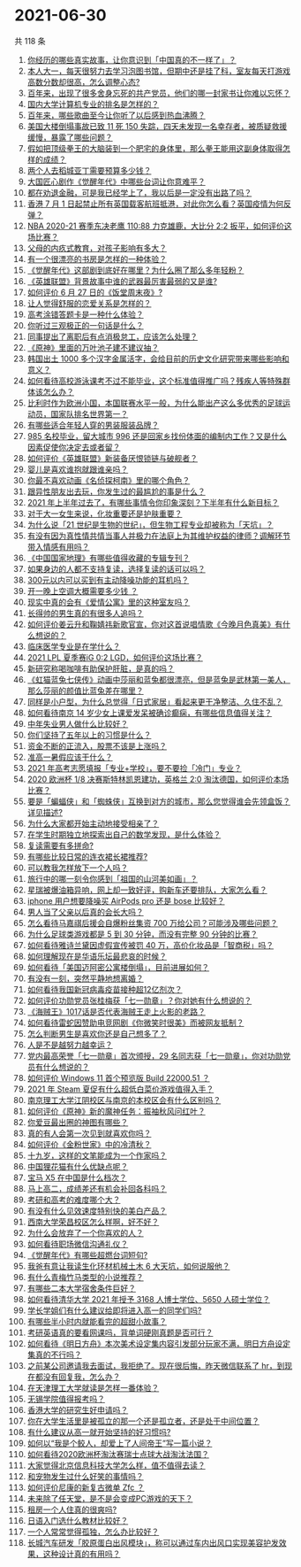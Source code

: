 # 2021-06-30

共 118 条

<!-- BEGIN -->
<!-- 最后更新时间 Wed Jun 30 2021 13:01:20 GMT+0800 (China Standard Time) -->

1. [你经历的哪些真实故事，让你意识到「中国真的不一样了」？](https://www.zhihu.com/question/429896850)
2. [本人大一，每天很努力去学习泡图书馆，但期中还是挂了科，室友每天打游戏高数分数却很高，怎么调整心态?](https://www.zhihu.com/question/355894234)
3. [百年来，出现了很多舍身忘死的共产党员，他们的哪一封家书让你难以忘怀？](https://www.zhihu.com/question/460072405)
4. [国内大学计算机专业的排名是怎样的？](https://www.zhihu.com/question/19825429)
5. [百年来，哪些歌曲至今让你听了以后感到热血沸腾？](https://www.zhihu.com/question/455864364)
6. [美国大楼倒塌事故已致 11 死 150
   失踪，四天未发现一名幸存者，被质疑救援缓慢，暴露了哪些问题？](https://www.zhihu.com/question/468831412)
7. [假如把顶级拳王的大脑装到一个肥宅的身体里，那么拳王能用这副身体取得怎样的成绩？](https://www.zhihu.com/question/464880108)
8. [两个人去稻城亚丁需要预算多少钱？](https://www.zhihu.com/question/386004019)
9. [大国匠心剧作《觉醒年代》中哪些台词让你意难平？](https://www.zhihu.com/question/461299889)
10. [都在劝退金融，可是我已经学上了，我以后是一定没有出路了吗？](https://www.zhihu.com/question/446100938)
11. [香港 7 月 1
    日起禁止所有英国载客航班抵港，对此你怎么看？英国疫情为何反弹？](https://www.zhihu.com/question/468775842)
12. [NBA 2020-21 赛季东决老鹰 110:88 力克雄鹿，大比分 2:2
    扳平，如何评价这场比赛？](https://www.zhihu.com/question/468965877)
13. [父母的内疚式教育，对孩子影响有多大？](https://www.zhihu.com/question/466230596)
14. [有一个很漂亮的书房是怎样的一种体验？](https://www.zhihu.com/question/37664691)
15. [《觉醒年代》这部剧到底好在哪里？为什么圈了那么多年轻粉？](https://www.zhihu.com/question/459410613)
16. [《英雄联盟》背景故事中谁的武器最厉害最弱的又是谁?](https://www.zhihu.com/question/368290147)
17. [如何评价 6 月 27 日的《饭堂周末夜》?](https://www.zhihu.com/question/468461137)
18. [让人觉得舒服的恋爱关系是怎样的？](https://www.zhihu.com/question/35736355)
19. [高考涂错答题卡是一种什么体验？](https://www.zhihu.com/question/439002225)
20. [你听过三观极正的一句话是什么？](https://www.zhihu.com/question/316797926)
21. [同事提出了离职后有点消极怠工，应该怎么处理？](https://www.zhihu.com/question/434114178)
22. [《原神》里面的万叶池子建不建议抽？](https://www.zhihu.com/question/468216725)
23. [韩国出土 1000
    多个汉字金属活字，会给目前的历史文化研究带来哪些影响和意义？](https://www.zhihu.com/question/468965792)
24. [如何看待高校游泳课考不过不能毕业，这个标准值得推广吗？残疾人等特殊群体该怎么办？](https://www.zhihu.com/question/468805456)
25. [比利时作为欧洲小国，本国联赛水平一般，为什么能出产这么多优秀的足球运动员，国家队排名世界第一？](https://www.zhihu.com/question/466590026)
26. [有哪些适合年轻人穿的男装服装品牌？](https://www.zhihu.com/question/27214479)
27. [985 名校毕业，留大城市 996
    还是回家乡找份体面的编制内工作？又是什么因素促使你决定去或者留？](https://www.zhihu.com/question/468373506)
28. [如何评价《英雄联盟》新装备厌恨锁链与破舰者？](https://www.zhihu.com/question/467671343)
29. [婴儿是喜欢谁抱就跟谁亲吗？](https://www.zhihu.com/question/454370677)
30. [你最不喜欢动画《名侦探柯南》里的哪个角色？](https://www.zhihu.com/question/463680165)
31. [跟异性朋友出去玩，你发生过的最尴尬的事是什么？](https://www.zhihu.com/question/281832872)
32. [2021
    年上半年过去了，有哪些事情令你印象深刻？下半年有什么新目标？](https://www.zhihu.com/question/468862385)
33. [对于大一女生来说，化妆重要还是护肤重要？](https://www.zhihu.com/question/459039389)
34. [为什么说「21
    世纪是生物的世纪」，但生物工程专业却被称为「天坑」？](https://www.zhihu.com/question/466888282)
35. [有没有因为真性情共情当事人并极力在法庭上为其维护权益的律师？调解环节带入情感有用吗？](https://www.zhihu.com/question/467556483)
36. [《中国国家地理》有哪些值得收藏的专辑专刊？](https://www.zhihu.com/question/36595394)
37. [如果身边的人都不支持复读，选择复读的话可以吗？](https://www.zhihu.com/question/466272688)
38. [300元以内可以买到有主动降噪功能的耳机吗？](https://www.zhihu.com/question/459589615)
39. [开一晚上空调大概需要多少钱 ？](https://www.zhihu.com/question/30844890)
40. [现实中真的会有《爱情公寓》里的这种室友吗？](https://www.zhihu.com/question/465045658)
41. [长得帅的男生真的有很多人追吗？](https://www.zhihu.com/question/466307046)
42. [如何评价姜云升和鞠婧祎新歌官宣，你对这首说唱情歌《今晚月色真美》有什么想说的？](https://www.zhihu.com/question/468874190)
43. [临床医学专业是在学什么？](https://www.zhihu.com/question/28559201)
44. [2021 LPL 夏季赛iG 0:2 LGD，如何评价这场比赛？](https://www.zhihu.com/question/468845366)
45. [新研究称喝咖啡有助保护肝脏，是真的吗？](https://www.zhihu.com/question/468425699)
46. [《虹猫蓝兔七侠传》动画中莎丽和蓝兔都很漂亮，但是蓝兔是武林第一美人，那么莎丽的颜值比蓝兔差在哪里？](https://www.zhihu.com/question/457762212)
47. [同样是小户型，为什么总觉得「日式家居」看起来更干净整洁、久住不乱？](https://www.zhihu.com/question/456011068)
48. [如何看待南京 14
    岁少女上课爱发呆被确诊癫痫，有哪些信息值得关注？](https://www.zhihu.com/question/468699123)
49. [中年失业男人做什么比较好？](https://www.zhihu.com/question/466372244)
50. [你们坚持了五年以上的习惯是什么？](https://www.zhihu.com/question/439042496)
51. [资金不断的正流入，股票不该是上涨吗？](https://www.zhihu.com/question/462006915)
52. [准高一暑假应该干什么？](https://www.zhihu.com/question/329956186)
53. [2021 年高考志愿填报「专业+学校」，要不要捡「冷门」专业？](https://www.zhihu.com/question/467457307)
54. [2020 欧洲杯 1/8 决赛斯特林凯恩建功，英格兰 2:0
    淘汰德国，如何评价本场比赛？](https://www.zhihu.com/question/468932254)
55. [要是「蝙蝠侠」和「蜘蛛侠」互换到对方的城市，那么您觉得谁会先领盒饭？详见描述?](https://www.zhihu.com/question/462783033)
56. [为什么大家都开始主动地接受相亲了？](https://www.zhihu.com/question/455245266)
57. [在学生时期独立地探索出自己的数学发现，是什么体验？](https://www.zhihu.com/question/445363153)
58. [复读需要有多拼命?](https://www.zhihu.com/question/430296924)
59. [有哪些比较日常的连衣裙长裙推荐?](https://www.zhihu.com/question/378615954)
60. [可以教我怎样放下一个人吗？](https://www.zhihu.com/question/467671365)
61. [旅行中的哪一刻令你感到「祖国的山河美如画」？](https://www.zhihu.com/question/468764145)
62. [星瑞被爆油箱异响，网上却一致好评，购新车还要排队，大家怎么看？](https://www.zhihu.com/question/468572924)
63. [iphone 用户想要降噪买 AirPods pro 还是 bose
    比较好？](https://www.zhihu.com/question/448041273)
64. [男人当了父亲以后真的会长大吗？](https://www.zhihu.com/question/440051636)
65. [怎么看待马嘉祺后援会自爆粉丝集资 700
    万给公司？可能涉及哪些问题？](https://www.zhihu.com/question/468354788)
66. [为什么足球类游戏都是 5 到 30 分钟，而没有完整 90
    分钟的比赛？](https://www.zhihu.com/question/24892260)
67. [如何看待雅诗兰黛因虚假宣传被罚 40
    万，高价化妆品是「智商税」吗？](https://www.zhihu.com/question/468588693)
68. [如何理解现在是华语乐坛最悲哀的时候？](https://www.zhihu.com/question/358590192)
69. [如何看待「美国迈阿密公寓楼倒塌」，目前进展如何？](https://www.zhihu.com/question/467307206)
70. [有没有一刻，突然平静地想离婚？](https://www.zhihu.com/question/315066488)
71. [如何看待我国新冠病毒疫苗接种超12亿剂次？](https://www.zhihu.com/question/468800069)
72. [如何评价功勋党员张桂梅获「七一勋章」？你对她有什么想说的？](https://www.zhihu.com/question/468714113)
73. [《海贼王》1017话是否代表海贼王走上火影的老路？](https://www.zhihu.com/question/468180174)
74. [如何看待雷蛇因赞助电竞网剧《你微笑时很美》而被网友抵制？](https://www.zhihu.com/question/468432056)
75. [怎么判断男生是喜欢你还是自己想多了？](https://www.zhihu.com/question/357688189)
76. [人是不是越努力越幸运？](https://www.zhihu.com/question/461176920)
77. [党内最高荣誉「七一勋章」首次颁授，29
    名同志获「七一勋章」，你对功勋党员有什么想说的？](https://www.zhihu.com/question/468683456)
78. [如何评价 Windows 11 首个预览版 Build 22000.51
    ？](https://www.zhihu.com/question/468659107)
79. [2021 年 Steam 夏促有什么超低白菜价游戏值得入手？](https://www.zhihu.com/question/467846705)
80. [南京理工大学江阴校区与南京的本校区会有什么区别吗？](https://www.zhihu.com/question/368151829)
81. [如何评价《原神》新的魔神任务：振袖秋风问红叶？](https://www.zhihu.com/question/468664015)
82. [你爱豆最出圈的神图有哪些？](https://www.zhihu.com/question/463522733)
83. [真的有人会第一次见到就喜欢你吗？](https://www.zhihu.com/question/466085183)
84. [如何评价《金粉世家》中的冷清秋？](https://www.zhihu.com/question/30038693)
85. [十九岁，这样的文笔能成为一个作家吗？](https://www.zhihu.com/question/460213886)
86. [中国狸花猫有什么优缺点呢？](https://www.zhihu.com/question/49379992)
87. [宝马 X5 在中国是什么档次？](https://www.zhihu.com/question/458266368)
88. [马上高二，成绩差还有机会补回各科吗？](https://www.zhihu.com/question/463520978)
89. [考研和高考的难度哪个大？](https://www.zhihu.com/question/267738677)
90. [有没有什么见效速度特别快的美白产品？](https://www.zhihu.com/question/467016005)
91. [西南大学荣昌校区怎么样啊，好不好？](https://www.zhihu.com/question/407567862)
92. [为什么会放弃了一个你喜欢的人？](https://www.zhihu.com/question/466910224)
93. [如何看待职场微信沟通礼仪？](https://www.zhihu.com/question/467777965)
94. [《觉醒年代》有哪些超燃台词短句?](https://www.zhihu.com/question/463340352)
95. [我爸有意让我读生化环材机械土木 6 大天坑，如何说服他？](https://www.zhihu.com/question/468659467)
96. [有什么青梅竹马类型的小说推荐？](https://www.zhihu.com/question/266632758)
97. [有哪些二本大学宿舍条件巨好？](https://www.zhihu.com/question/374028292)
98. [如何看待清华大学 2021 年授予 3168 人博士学位、5650
    人硕士学位？](https://www.zhihu.com/question/468084761)
99. [学长学姐们有什么建议给即将进入高一的同学们吗?](https://www.zhihu.com/question/281737071)
100. [有哪些半小时内就能看完的超甜小故事？](https://www.zhihu.com/question/443425789)
101. [考研英语真的要看网课吗，背单词硬刚真题是否可行？](https://www.zhihu.com/question/376186399)
102. [如何看待《明日方舟》本次美术设定集内容引发部分玩家不满，明日方舟设定集真的不行吗？](https://www.zhihu.com/question/468245713)
103. [之前某公司邀请我去面试，我拒绝了。现在很后悔，昨天微信联系了
     hr，到现在都没有回复我，怎么办？](https://www.zhihu.com/question/458631006)
104. [在天津理工大学就读是怎样一番体验？](https://www.zhihu.com/question/26561353)
105. [无锡学院值得报考吗？](https://www.zhihu.com/question/466950853)
106. [香港大学的研究生好申请吗？](https://www.zhihu.com/question/22632391)
107. [你在大学生活里是被孤立的那一个还是孤立者，还是处于中间位置？](https://www.zhihu.com/question/460650437)
108. [有什么建议从高一就开始坚持的好习惯吗?](https://www.zhihu.com/question/466473902)
109. [如何以“我是个鲛人，却爱上了人间帝王”写一篇小说？](https://www.zhihu.com/question/467008474)
110. [如何看待2020欧洲杯淘汰赛瑞士点球大战淘汰法国？](https://www.zhihu.com/question/468666336)
111. [大家觉得北京信息科技大学怎么样，值不值得去读？](https://www.zhihu.com/question/330906430)
112. [和宠物发生过什么好笑的事情吗？](https://www.zhihu.com/question/465343581)
113. [如何评价尼康的新复古微单 Zfc ？](https://www.zhihu.com/question/464936433)
114. [未来除了任天堂，是不是会变成PC游戏的天下？](https://www.zhihu.com/question/466668709)
115. [租房一个人住真的很爽吗?](https://www.zhihu.com/question/438872326)
116. [日语入门选什么教材比较好？](https://www.zhihu.com/question/19740967)
117. [一个人常常觉得孤独，怎么办比较好？](https://www.zhihu.com/question/466216274)
118. [长城汽车研发「胶原蛋白出风模块」，称可以通过车内出风口实现美容护发效果，这种设计真的有用吗？](https://www.zhihu.com/question/468453344)

<!-- END -->
